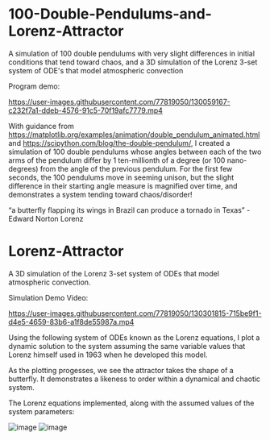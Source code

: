 # 100-Double-Pendulums-and-Lorenz-Attractor
A simulation of 100 double pendulums with very slight differences in initial conditions that tend toward chaos, and a 3D simulation of the Lorenz 3-set system of ODE's that model atmospheric convection

Program demo:


https://user-images.githubusercontent.com/77819050/130059167-c232f7a1-ddeb-4576-91c5-70f19afc7779.mp4






With guidance from https://matplotlib.org/examples/animation/double_pendulum_animated.html and https://scipython.com/blog/the-double-pendulum/, I created a simulation of 100 double pendulums whose angles between each of the two arms of the pendulum differ by 1 ten-millionth of a degree (or 100 nano-degrees) from the angle of the previous pendulum.
For the first few seconds, the 100 pendulums move in seeming unison, but the slight difference in their starting angle measure is magnified over time, and demonstrates a system tending toward chaos/disorder!

 “a butterfly flapping its wings in Brazil can produce a tornado in Texas” - Edward Norton Lorenz
 
 
 
 # Lorenz-Attractor
A 3D simulation of the Lorenz 3-set system of ODEs that model atmospheric convection.

Simulation Demo Video: 



https://user-images.githubusercontent.com/77819050/130301815-715be9f1-d4e5-4659-83b6-a1f8de55987a.mp4



Using the following system of ODEs known as the Lorenz equations, I plot a dynamic solution to the system assuming the same variable values that Lorenz 
himself used in 1963 when he developed this model.

As the plotting progesses, we see the attractor takes the shape of a butterfly. It demonstrates a likeness to order within a dynamical and chaotic system.


The Lorenz equations implemented, along with the assumed values of the system parameters:

![image](https://user-images.githubusercontent.com/77819050/130300425-358fb9cb-8d17-4f66-ab5c-19307e5599aa.png)
![image](https://user-images.githubusercontent.com/77819050/130300537-158dfeb2-538e-4425-a775-73aed0d63453.png)

